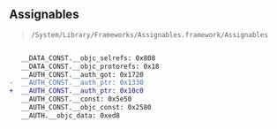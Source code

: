 ## Assignables

> `/System/Library/Frameworks/Assignables.framework/Assignables`

```diff

   __DATA_CONST.__objc_selrefs: 0x808
   __DATA_CONST.__objc_protorefs: 0x18
   __AUTH_CONST.__auth_got: 0x1720
-  __AUTH_CONST.__auth_ptr: 0x1330
+  __AUTH_CONST.__auth_ptr: 0x10c0
   __AUTH_CONST.__const: 0x5e50
   __AUTH_CONST.__objc_const: 0x2580
   __AUTH.__objc_data: 0xed8

```
